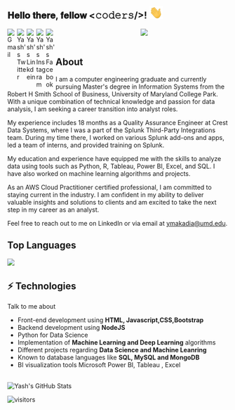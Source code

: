 <h2> 𝐇𝐞𝐥𝐥𝐨 𝐭𝐡𝐞𝐫𝐞, 𝐟𝐞𝐥𝐥𝐨𝐰 <𝚌𝚘𝚍𝚎𝚛𝚜/>! <img src="https://raw.githubusercontent.com/ABSphreak/ABSphreak/master/gifs/Hi.gif" width="30px"></h2>

<img align='right' src='https://user-images.githubusercontent.com/5713670/87202985-820dcb80-c2b6-11ea-9f56-7ec461c497c3.gif' width='200"'>

<a href="mailto:yashmakadia1908@gmail.com">
  <img align="left" alt="Gmail" width="22px" src="https://cdn.jsdelivr.net/npm/simple-icons@3.11.0/icons/gmail.svg" />
</a>
<a href="https://twitter.com/Yash_makadia08">
  <img align="left" alt="Yash's Twitter" width="22px" src="https://cdn.jsdelivr.net/npm/simple-icons@v3/icons/twitter.svg" />
</a>
<a href="https://www.linkedin.com/in/yashmakadia07/">
  <img align="left" alt="Yash's Linkdein" width="22px" src="https://cdn.jsdelivr.net/npm/simple-icons@v3/icons/linkedin.svg" />
</a>
<a href="https://www.instagram.com/yash.makadia7/">
  <img align="left" alt="Yash's Instagram" width="22px" src="https://cdn.jsdelivr.net/npm/simple-icons@v3/icons/instagram.svg" />
</a>
<a href="https://www.facebook.com/yash.makadia.39/">
  <img align="left" alt="Yash's Facebook" width="22px" src="https://cdn.jsdelivr.net/npm/simple-icons@3.11.0/icons/facebook.svg" />
</a>
<br/>
<br/>
<h2>About</h2>
I am a computer engineering graduate and currently pursuing Master's degree in Information Systems from the Robert H Smith School of Business, University of Maryland College Park. With a unique combination of technical knowledge and passion for data analysis, I am seeking a career transition into analyst roles.

My experience includes 18 months as a Quality Assurance Engineer at Crest Data Systems, where I was a part of the Splunk Third-Party Integrations team. During my time there, I worked on various Splunk add-ons and apps, led a team of interns, and provided training on Splunk.

My education and experience have equipped me with the skills to analyze data using tools such as Python, R, Tableau, Power BI, Excel, and SQL. I have also worked on machine learning algorithms and projects.

As an AWS Cloud Practitioner certified professional, I am committed to staying current in the industry. I am confident in my ability to deliver valuable insights and solutions to clients and am excited to take the next step in my career as an analyst.

Feel free to reach out to me on LinkedIn or via email at ymakadia@umd.edu.


## Top Languages
<a href="https://github.com/yash-makadia">
  <img src="https://github-readme-stats.vercel.app/api/top-langs/?username=yash-makadia&&layout=compact&theme=radical&hide=glsl" />
</a>


## ⚡ Technologies
Talk to me about
- Front-end development using **HTML, Javascript,CSS,Bootstrap**
- Backend development using **NodeJS**
- Python for Data Science
- Implementation of **Machine Learning and Deep Learning** algorithms
- Different projects regarding **Data Science and Machine Leanring**
- Known to database languages like **SQL, MySQL and MongoDB**
- BI visualization tools Microsoft Power BI, Tableau , Excel

<br/>
<img src="https://github-readme-stats.vercel.app/api?username=yash-makadia&show_icons=true&theme=radical&&count_private=true&line_height=27&v=5" alt="Yash's GitHub Stats" />
<br/>

![visitors](https://visitor-badge.glitch.me/badge?page_id=yash-makadia)
